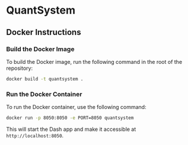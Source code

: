 # QuantSystem

## Docker Instructions

### Build the Docker Image

To build the Docker image, run the following command in the root of the repository:

```sh
docker build -t quantsystem .
```

### Run the Docker Container

To run the Docker container, use the following command:

```sh
docker run -p 8050:8050 -e PORT=8050 quantsystem
```

This will start the Dash app and make it accessible at `http://localhost:8050`.

